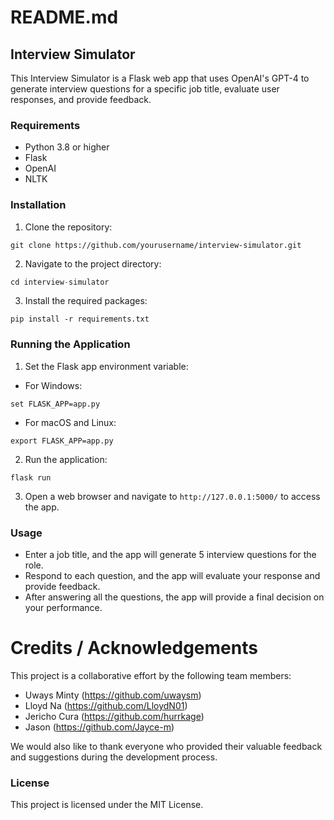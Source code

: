 # README.md

## Interview Simulator

This Interview Simulator is a Flask web app that uses OpenAI's GPT-4 to generate interview questions for a specific job title, evaluate user responses, and provide feedback.

### Requirements

- Python 3.8 or higher
- Flask
- OpenAI
- NLTK

### Installation

1. Clone the repository:
```
git clone https://github.com/yourusername/interview-simulator.git
```

2. Navigate to the project directory:
```python
cd interview-simulator
```


3. Install the required packages:
```
pip install -r requirements.txt
```

### Running the Application

1. Set the Flask app environment variable:

- For Windows:
```
set FLASK_APP=app.py
```
- For macOS and Linux:
```
export FLASK_APP=app.py
```


2. Run the application:
```
flask run
```

3. Open a web browser and navigate to `http://127.0.0.1:5000/` to access the app.

### Usage

- Enter a job title, and the app will generate 5 interview questions for the role.
- Respond to each question, and the app will evaluate your response and provide feedback.
- After answering all the questions, the app will provide a final decision on your performance.

# Credits / Acknowledgements

This project is a collaborative effort by the following team members:

- Uways Minty (https://github.com/uwaysm)
- Lloyd Na (https://github.com/LloydN01)
- Jericho Cura (https://github.com/hurrkage)
- Jason (https://github.com/Jayce-m)

We would also like to thank everyone who provided their valuable feedback and suggestions during the development process.

### License

This project is licensed under the MIT License.

